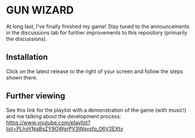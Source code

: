 # GUN WIZARD
At long last, I've finally finished my game! Stay tuned to the announcements in the discussions tab for further improvements to this repository (primarily the discussions).


## Installation
Click on the latest release to the right of your screen and follow the steps shown there.
  
## Further viewing
See this link for the playlist with a demonstration of the game (with music!) and me talking about the development process:
  https://www.youtube.com/playlist?list=PLhoYNgBsZY9OWgrPV3Wqvsfo_06V2EXty

  
